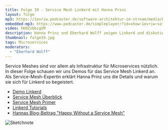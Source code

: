 ```yaml
---
title: Folge 19 - Service Mesh Linkerd mit Hanna Prinz
layout: folge
mp3: https://1evriw.podcaster.de/software-architektur-im-stream/media/HannaPrinz.mp3
embedded-mp3: https://www.podcaster.de/simpleplayer/?id=show~1evriw~software-architektur-im-stream~pod-7d856893bbd314ca29483cd924&v=1619090765
video: hK0ZzbbigVM
description: Hanna Prinz und Eberhard Wolff zeigen Linkerd und diskutieren Service Meshes
thumbnail: folge19.jpg
tags: Microservices
moderators:
  - "Eberhard Wolff"
---
```


Service Meshes sind vor allem als Infrastruktur für Microservices
nützlich. In dieser Folge schauen wir uns Demos für das Service Mesh
Linkerd an. Als Service-Mesh-Expertin erklärt Hanna Prinz uns die
Details und warum sie sich für Linkerd so begeistert.

* [Demo Linkerd](https://github.com/ewolff/microservice-linkerd)
* [Service Mesh Überblick](https://servicemesh.es/)
* [Service Mesh Primer](https://leanpub.com/service-mesh-primer)
* [Linkerd Tutorials](https://linkerd.io/2/tasks/)
* [Hannas Blog-Beitrag "Happy Without a Service Mesh"](https://www.innoq.com/en/blog/happy-without-a-service-mesh/)

![Sketchnote](/sketchnotes/folge19.png "Sketchnote")

